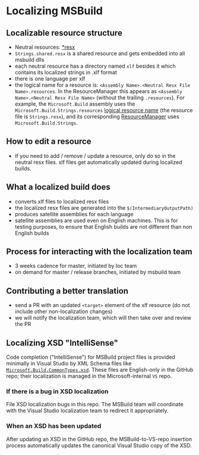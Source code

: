# Localizing MSBuild

## Localizable resource structure

- Neutral resources: [*resx](https://github.com/search?utf8=%E2%9C%93&q=repo%3AMicrosoft%2Fmsbuild+extension%3Aresx&type=Code&ref=advsearch&l=&l=)
- `Strings.shared.resx` is a shared resource and gets embedded into all msbuild dlls
- each neutral resource has a directory named `xlf` besides it which contains its localized strings in .xlf format
- there is one language per xlf
- the logical name for a resource is: `<Assembly Name>.<Neutral Resx File Name>.resources`. In the ResourceManager this appears as `<Assembly Name>.<Neutral Resx File Name>` (without the trailing `.resources`). For example, the `Microsoft.Build` assembly uses the `Microsoft.Build.Strings.resources` [logical resource name](https://github.com/dotnet/msbuild/blob/master/src/XMakeBuildEngine/Microsoft.Build.csproj#L659) (the resource file is `Strings.resx`), and its corresponding [ResourceManager](https://github.com/dotnet/msbuild/blob/master/src/XMakeBuildEngine/Resources/AssemblyResources.cs#L116) uses `Microsoft.Build.Strings`.

## How to edit a resource

- if you need to add / remove / update a resource, only do so in the neutral resx files. xlf files get automatically updated during localized builds.

## What a localized build does

- converts xlf files to localized resx files
- the localized resx files are generated into the `$(IntermediaryOutputPath)`
- produces satellite assemblies for each language
- satellite assemblies are used even on English machines. This is for testing purposes, to ensure that English builds are not different than non English builds

## Process for interacting with the localization team

- 3 weeks cadence for master, initiated by loc team
- on demand for master / release branches, initiated by msbuild team

## Contributing a better translation

- send a PR with an updated `<target>` element of the xlf resource (do not include other non-localization changes)
- we will notify the localization team, which will then take over and review the PR

## Localizing XSD "IntelliSense"

Code completion ("IntelliSense") for MSBuild project files is provided minimally in Visual Studio by XML Schema files like [`Microsoft.Build.CommonTypes.xsd`](https://github.com/dotnet/msbuild/blob/ba9a1d64a7abf15a8505827c00413156a3eb7f62/src/MSBuild/MSBuild/Microsoft.Build.CommonTypes.xsd). These files are English-only in the GitHub repo; their localization is managed in the Microsoft-internal `VS` repo.

### If there is a bug in XSD localization

File XSD localization bugs in this repo. The MSBuild team will coordinate with the Visual Studio localization team to redirect it appropriately.

### When an XSD has been updated

After updating an XSD in the GitHub repo, the MSBuild-to-VS-repo insertion process automatically updates the canonical Visual Studio copy of the XSD.

